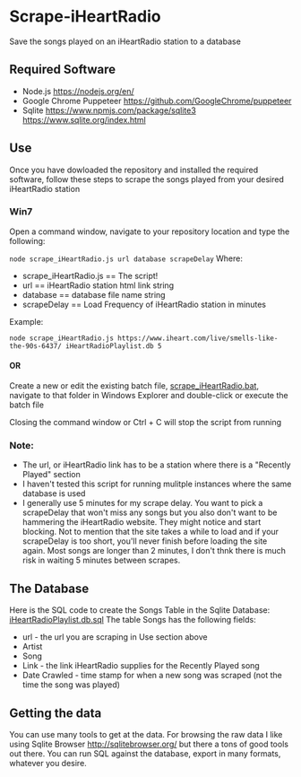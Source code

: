 # Scrape-iHeartRadio
Save the songs played on an iHeartRadio station to a database
## Required Software
* Node.js https://nodejs.org/en/
* Google Chrome Puppeteer https://github.com/GoogleChrome/puppeteer
* Sqlite https://www.npmjs.com/package/sqlite3 https://www.sqlite.org/index.html
## Use
Once you have dowloaded the repository and installed the required software, follow these steps to scrape the songs played from your desired iHeartRadio station
### Win7
Open a command window, navigate to your repository location and type the following:

`node scrape_iHeartRadio.js url database scrapeDelay`
Where:
* scrape_iHeartRadio.js == The script!
* url                   == iHeartRadio station html link string
* database              == database file name string
* scrapeDelay           == Load Frequency of iHeartRadio station in minutes

Example:

`node scrape_iHeartRadio.js https://www.iheart.com/live/smells-like-the-90s-6437/ iHeartRadioPlaylist.db 5`

#### OR

Create a new or edit the existing batch file, [scrape_iHeartRadio.bat](scrape_iHeartRadio.bat), navigate to that folder in Windows Explorer and double-click or execute the batch file

Closing the command window or Ctrl + C will stop the script from running

### Note:
* The url, or iHeartRadio link has to be a station where there is a "Recently Played" section
* I haven't tested this script for running mulitple instances where the same database is used
* I generally use 5 minutes for my scrape delay.  You want to pick a scrapeDelay that won't miss any songs but you also don't want to be hammering the iHeartRadio website.  They might notice and start blocking.  Not to mention that the site takes a while to load and if your scrapeDelay is too short, you'll never finish before loading the site again.  Most songs are longer than 2 minutes, I don't thnk there is much risk in waiting 5 minutes between scrapes.

## The Database
Here is the SQL code to create the Songs Table in the Sqlite Database:  [iHeartRadioPlaylist.db.sql](iHeartRadioPlaylist.db.sql)
The table Songs has the following fields:
* url - the url you are scraping in Use section above
* Artist
* Song
* Link - the link iHeartRadio supplies for the Recently Played song
* Date Crawled - time stamp for when a new song was scraped (not the time the song was played)

## Getting the data
You can use many tools to get at the data.  For browsing the raw data I like using Sqlite Browser http://sqlitebrowser.org/ but there a tons of good tools out there.  You can run SQL against the database, export in many formats, whatever you desire.
